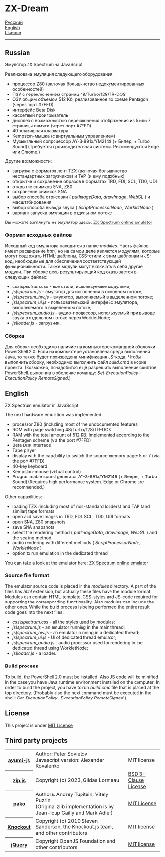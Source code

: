 # ZX-Dream
[Русский](#russian)  
[English](#english)  
[License](#license)

----------

## Russian

Эмулятор ZX Spectrum на JavaScript

Реализована эмуляция следующего оборудования:

- процессор Z80 (включая большинство недокументированных особенностей)
- ПЗУ с переключением страниц 48/Turbo/128/TR-DOS
- ОЗУ общим объемом 512 Кб, реализованное по схеме Pentagon (через порт #7FFD)
- интерфейс Beta Disk
- кассетный проигрыватель
- дисплей с возможностью переключения отображения из 5 или 7 страницы памяти (через порт #7FFD)
- 40-клавишная клавиатура
- Kempston-мышка (с виртуальным управлением)
- Музыкальный сопроцессор AY-3-891x/YM2149 (+ Бипер, + Turbo Sound) (Требуется производительная система. Рекомендуются Edge или Chrome.)

Другие возможности:
- загрузка с форматов лент TZX (включая большинство нестандартных загрузчиков) и TAP (и ему подобных) 
- открытие и сохранение образов в форматах TRD, FDI, SCL, TD0, UDI
- открытие снимков SNA, Z80
- сохранение снимков SNA
- выбор способа отрисовки ( *putImageData*, *drawImage*, *WebGL* ) и масштабирования
- выбор способа вывода звука ( *ScriptProcessorNode*, *WorkletNode* )
- вариант запуска эмуляции в отдельном потоке


Вы можете взглянуть на эмулятор здесь: [ZX Spectrum online emulator](https://zx.researcher.su/)

### Формат исходных файлов

Исходный код эмулятора находится в папке *modules*. Часть файлов имеет расширение *html*, но на самом деле являются
модулями, которые могут содержать HTML-шаблоны, CSS-стили к этим шаблонам и JS-код, необходимые для обеспечения
соответствующей функциональности. Также модули могут включать в себя другие модули. При сборке весь результирующий
код оказывается в следующих файлах: 
- *css\spectrum.css* - все стили, используемые модулями;
- *js\spectrum.js* - эмулятор для исполнения в основном потоке;
- *js\spectrum_hw.js* - эмулятор, выполняемый в выделенном потоке;
- *js\spectrum_ui.js* - пользовательский интерфейс эмулятора, выполняемого в выделенном потоке;
- *js\spectrum_audio.js* - аудио-процессор, используемый при выводе звука в отдельном потоке через WorkletNode;
- *js\loader.js* - загрузчик.

### Сборка

Для сборки необходимо наличие на компьютере командной оболочки PowerShell 2.0. Если на компьютере установлена среда
выполнения Java, то также будет произведена минификация JS-кода. Чтобы выполнить сборку,
необходимо выполнить файл *build.cmd* в корне проекта. (Возможно, понадобится ещё разрешить выполнение скиптов 
PowerShell, выполнив в оболочке команду: *Set-ExecutionPolicy -ExecutionPolicy RemoteSigned*.)


## English

ZX Spectrum emulator in JavaScript

The next hardware emulation was implemented:

- processor Z80 (including most of the undocumented features)
- ROM with page switching 48/Turbo/128/TR-DOS
- RAM with the total amount of 512 KB. Implemented according to the Pentagon scheme (via the port #7FFD)
- Beta Disk interface
- Tape player
- display with the capability to switch the source memory page: 5 or 7 (via the port #7FFD)
- 40-key keyboard
- Kempston-mouse (virtual control)
- Programmable sound generator AY-3-891x/YM2149 (+ Beeper, + Turbo Sound) (Requires high performance system. Edge or Chrome are recommended.)

Other capabilities:
- loading TZX (including most of non-standard loaders) and TAP (and similar) tape formats 
- open and save images in TRD, FDI, SCL, TD0, UDI formats
- open SNA, Z80 snapshots
- save SNA snapshots
- select the rendering method ( *putImageData*, *drawImage*, *WebGL* ) and the scaling method
- audio rendering with different methods ( *ScriptProcessorNode*, *WorkletNode* )
- option to run emulation in the dedicated thread

You can take a look at the emulator here: [ZX Spectrum online emulator](https://zx.researcher.su/)

### Source file format

The emulator source code is placed in the *modules* directory. A part of the files has *html* extension, but 
actually these files have the module format. Modules can contain HTML-template, CSS-styles and JS-code required for 
supporting the corresponding functionality. Also modules can include the other ones. While the build process is 
being performed the entire result code goes into the next files:
- *css\spectrum.css* - all the styles used by modules;
- *js\spectrum.js* - an emulator running in the main thread;
- *js\spectrum_hw.js* - an emulator running in a dedicated thread;
- *js\spectrum_ui.js* - UI of dedicated thread emulator;
- *js\spectrum_audio.js* - audio processor used for rendering in the dedicated thread using WorkletNode;
- *js\loader.js* - a loader.

### Build process

To build, the PowerShell 2.0 must be installed. Also JS code will be minified in the case you have
Java runtime environment installed on the computer. In order to build the project, you have to run *build.cmd* 
file that is placed at the top directory. (Probably also the next command must be executed in the shell: 
*Set-ExecutionPolicy -ExecutionPolicy RemoteSigned*.)

## License

This project is under [MIT License](LICENSE)

## Third party projects

<table>
    <tr><th><a href='https://github.com/alexanderk23/ayumi-js'>ayumi-js</a></th><td>Author: Peter Sovietov<br />Javascript version: Alexander Kovalenko</td><td><a href='https://raw.githubusercontent.com/alexanderk23/ayumi-js/master/LICENSE'>MIT license</a></td></tr>
    <tr><th><a href="https://gildas-lormeau.github.io/zip.js/">zip.js</a></th><td>Copyright (c) 2023, Gildas Lormeau</td><td><a href="https://raw.githubusercontent.com/gildas-lormeau/zip.js/master/LICENSE">BSD 3-Clause License</a></td></tr>
    <tr><th><a href="https://github.com/nodeca/pako">pako</a></th><td>Authors: Andrey Tupitsin, Vitaly Puzrin<br />(Original zlib implementation is by Jean-loup Gailly and Mark Adler)</td><td><a href="https://github.com/nodeca/pako/blob/master/LICENSE">MIT License</a></td></tr>
    <tr><th><a href='https://knockoutjs.com/'>Knockout</a></th><td>Copyright (c) 2010 Steven Sanderson, the Knockout.js team, and other contributors</td><td><a href='https://raw.githubusercontent.com/knockout/knockout/master/LICENSE'>MIT license</a></td></tr>
    <tr><th><a href='https://jquery.com/'>jQuery</a></th><td>Copyright OpenJS Foundation and other contributors</td><td><a href='https://raw.githubusercontent.com/jquery/jquery/main/LICENSE.txt'>MIT license</a></td></tr>
</table>
